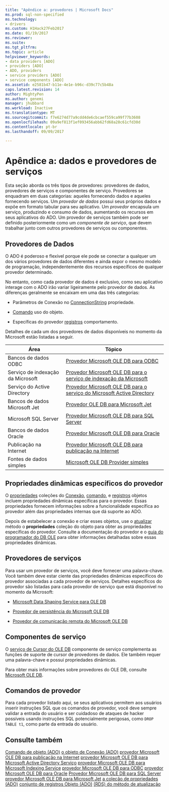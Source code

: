 ```yaml
---
title: "Apêndice a: provedores | Microsoft Docs"
ms.prod: sql-non-specified
ms.technology:
- drivers
ms.custom: H1Hack27Feb2017
ms.date: 01/19/2017
ms.reviewer: 
ms.suite: 
ms.tgt_pltfrm: 
ms.topic: article
helpviewer_keywords:
- data providers [ADO]
- providers [ADO]
- ADO, providers
- service providers [ADO]
- service components [ADO]
ms.assetid: e2581b47-b11e-4e1e-b96c-d39c77c5b48a
caps.latest.revision: 14
author: MightyPen
ms.author: genemi
manager: jhubbard
ms.workload: Inactive
ms.translationtype: MT
ms.sourcegitcommit: f7e6274d77a9cdd4de6cbcaef559ca99f77b3608
ms.openlocfilehash: 09a9ef813f1ef093456abb62fd68a28c61cfd30d
ms.contentlocale: pt-br
ms.lasthandoff: 09/09/2017

---
```

# <a name="appendix-a-data-and-service-providers"></a>Apêndice a: dados e provedores de serviços
Esta seção aborda os três tipos de provedores: provedores de dados, provedores de serviços e componentes de serviço. Provedores se enquadram em duas categorias: aqueles fornecendo dados e aqueles fornecendo serviços. Um *provedor de dados* possui seus próprios dados e expõe em formato tabular para seu aplicativo. Um *provedor* encapsula um serviço, produzindo e consumo de dados, aumentando os recursos em seus aplicativos do ADO. Um provedor de serviços também pode ser definido posteriormente como um *componente de serviço*, que devem trabalhar junto com outros provedores de serviços ou componentes.

## <a name="data-providers"></a>Provedores de Dados
 O ADO é poderoso e flexível porque ele pode se conectar a qualquer um dos vários provedores de dados diferentes e ainda expor o mesmo modelo de programação, independentemente dos recursos específicos de qualquer provedor determinado.

 No entanto, como cada provedor de dados é exclusivo, como seu aplicativo interage com o ADO irão variar ligeiramente pelo provedor de dados. As diferenças geralmente se encaixam em uma das três categorias:

-   Parâmetros de Conexão no [ConnectionString](../../../ado/reference/ado-api/connectionstring-property-ado.md) propriedade.

-   [Comando](../../../ado/reference/ado-api/command-object-ado.md) uso do objeto.

-   Específicas do provedor [registros](../../../ado/reference/ado-api/recordset-object-ado.md) comportamento.

 Detalhes de cada um dos provedores de dados disponíveis no momento da Microsoft estão listadas a seguir.

|Área|Tópico|
|----------|-----------|
|Bancos de dados ODBC|[Provedor Microsoft OLE DB para ODBC](../../../ado/guide/appendixes/microsoft-ole-db-provider-for-odbc.md)|
|Serviço de indexação da Microsoft|[Provedor Microsoft OLE DB para o serviço de indexação da Microsoft](../../../ado/guide/appendixes/microsoft-ole-db-provider-for-microsoft-indexing-service.md)|
|Serviço do Active Directory|[Provedor Microsoft OLE DB para o serviço do Microsoft Active Directory](../../../ado/guide/appendixes/microsoft-ole-db-provider-for-microsoft-active-directory-service.md)|
|Bancos de dados Microsoft Jet|[Provedor OLE DB para Microsoft Jet](../../../ado/guide/appendixes/microsoft-ole-db-provider-for-microsoft-jet.md)|
|Microsoft SQL Server|[Provedor Microsoft OLE DB para SQL Server](../../../ado/guide/appendixes/microsoft-ole-db-provider-for-sql-server.md)|
|Bancos de dados Oracle|[Provedor Microsoft OLE DB para Oracle](../../../ado/guide/appendixes/microsoft-ole-db-provider-for-oracle.md)|
|Publicação na Internet|[Provedor Microsoft OLE DB para publicação na Internet](../../../ado/guide/appendixes/microsoft-ole-db-provider-for-internet-publishing.md)|
|Fontes de dados simples|[Microsoft OLE DB Provider simples](../../../ado/guide/appendixes/microsoft-ole-db-simple-provider.md)|

## <a name="provider-specific-dynamic-properties"></a>Propriedades dinâmicas específicos do provedor
 O [propriedades](../../../ado/reference/ado-api/properties-collection-ado.md) coleções do [Conexão](../../../ado/reference/ado-api/connection-object-ado.md), [comando](../../../ado/reference/ado-api/command-object-ado.md), e [registros](../../../ado/reference/ado-api/recordset-object-ado.md) objetos incluem propriedades dinâmicas específicas para o provedor. Essas propriedades fornecem informações sobre a funcionalidade específica ao provedor além das propriedades internas que dá suporte ao ADO.

 Depois de estabelecer a conexão e criar esses objetos, use o [atualizar](../../../ado/reference/ado-api/refresh-method-ado.md) método o **propriedades** coleção do objeto para obter as propriedades específicas do provedor. Consulte a documentação do provedor e o [guia do programador do DB OLE](http://msdn.microsoft.com/en-us/3c5e2dd5-35e5-4a93-ac3a-3818bb43bbf8) para obter informações detalhadas sobre essas propriedades dinâmicas.

## <a name="service-providers"></a>Provedores de serviços
 Para usar um provedor de serviços, você deve fornecer uma palavra-chave. Você também deve estar ciente das propriedades dinâmicas específicos do provedor associadas a cada provedor de serviços. Detalhes específicos do provedor são listadas para cada provedor de serviço que está disponível no momento da Microsoft:

-   [Microsoft Data Shaping Service para OLE DB](../../../ado/guide/appendixes/microsoft-data-shaping-service-for-ole-db-ado-service-provider.md)

-   [Provedor de persistência do Microsoft OLE DB](../../../ado/guide/appendixes/microsoft-ole-db-persistence-provider-ado-service-provider.md)

-   [Provedor de comunicação remota do Microsoft OLE DB](../../../ado/guide/appendixes/microsoft-ole-db-remoting-provider-ado-service-provider.md)

## <a name="service-components"></a>Componentes de serviço
 O [serviço de Cursor do OLE DB](../../../ado/guide/appendixes/microsoft-cursor-service-for-ole-db-ado-service-component.md) componente de serviço complementa as funções de suporte de cursor de provedores de dados. Ele também requer uma palavra-chave e possui propriedades dinâmicas.

 Para obter mais informações sobre provedores do OLE DB, consulte [Microsoft OLE DB](https://msdn.microsoft.com/library/windows/desktop/ms722784.aspx).

## <a name="provider-commands"></a>Comandos de provedor
 Para cada provedor listado aqui, se seus aplicativos permitem aos usuários inserir instruções SQL que os comandos de provedor, você deve sempre validar a entrada do usuário e ser cuidadoso de ataques de hacker possíveis usando instruções SQL potencialmente perigosas, como `DROP TABLE t1`, como parte da entrada do usuário.

## <a name="see-also"></a>Consulte também
 [Comando de objeto (ADO)](../../../ado/reference/ado-api/command-object-ado.md) [o objeto de Conexão (ADO)](../../../ado/reference/ado-api/connection-object-ado.md) [provedor Microsoft OLE DB para publicação na Internet](../../../ado/guide/appendixes/microsoft-ole-db-provider-for-internet-publishing.md) [provedor Microsoft OLE DB para Microsoft Active Directory Serviço](../../../ado/guide/appendixes/microsoft-ole-db-provider-for-microsoft-active-directory-service.md) [provedor Microsoft OLE DB para Microsoft Indexing Service](../../../ado/guide/appendixes/microsoft-ole-db-provider-for-microsoft-indexing-service.md) [provedor Microsoft OLE DB para ODBC](../../../ado/guide/appendixes/microsoft-ole-db-provider-for-odbc.md) [provedor Microsoft OLE DB para Oracle](../../../ado/guide/appendixes/microsoft-ole-db-provider-for-oracle.md) [Provedor Microsoft OLE DB para SQL Server](../../../ado/guide/appendixes/microsoft-ole-db-provider-for-sql-server.md) [provedor Microsoft OLE DB para Microsoft Jet](../../../ado/guide/appendixes/microsoft-ole-db-provider-for-microsoft-jet.md) [a coleção de propriedades (ADO)](../../../ado/reference/ado-api/properties-collection-ado.md) [conjunto de registros Objeto (ADO)](../../../ado/reference/ado-api/recordset-object-ado.md) [(RDS) do método de atualização](../../../ado/reference/rds-api/refresh-method-rds.md)

